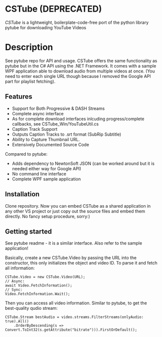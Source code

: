 CSTube (DEPRECATED)
===================

*CSTube* is a lightweight, boilerplate-code-free port of the python library pytube for downloading YouTube Videos

Description
===========

See pytube repo for API and usage.
CSTube offers the same functionality as pytube but in the C# API using the .NET Framework.
It comes with a sample WPF application able to download audio from multiple videos at once.
(You need to enter each single URL though because I removed the Google API part for playlist fetching).

Features
--------

- Support for Both Progressive & DASH Streams
- Complete async interface
- As for complete download interfaces inlcuding progress/complete callbacks, see CSTube_Win/YouTubeUtil.cs
- Caption Track Support
- Outputs Caption Tracks to .srt format (SubRip Subtitle)
- Ability to Capture Thumbnail URL.
- Extensively Documented Source Code

Compared to pytube:
- Adds dependency to NewtonSoft JSON 
	(can be worked around but it is needed either way for Google API)
- No command line interface
- Complete WPF sample application

Installation
------------

Clone repository.
Now you can embed CSTube as a shared application in any other VS project or just copy out the source files and embed them directly.
No fancy setup procedure, sorry:)

Getting started
---------------

See pytube readme - it is a similar interface.
Also refer to the sample application!

Basically, create a new CSTube.Video by passing the URL into the constructor, this only initializes the object and video ID.
To parse it and fetch all information:
	
	CSTube.Video = new CSTube.Video(URL);
	// Async:
	await Video.FetchInformation();
	// Sync:
	Video.FetchInformation.Wait();

Then you can access all video information. Similar to pytube, to get the best-quality qudio stream:

	CSTube.Stream bestAudio = video.streams.FilterStreams(onlyAudio: true).All()
		.OrderByDescending(s => Convert.ToInt32(s.getAttribute("bitrate"))).FirstOrDefault();
